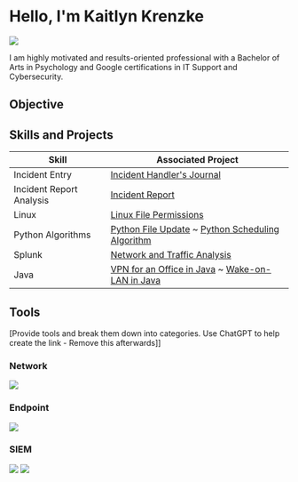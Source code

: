 # Hello, I'm Kaitlyn Krenzke 
<a href="www.linkedin.com/in/kaitlyn-krenzke"><img src="https://img.shields.io/badge/-LinkedIn-0072b1?&style=for-the-badge&logo=linkedin&logoColor=white" /></a>


I am highly motivated and results-oriented professional with a Bachelor of Arts in Psychology and Google certifications in IT Support and Cybersecurity.

## Objective



## Skills and Projects

| Skill                                         | Associated Project         |
|-----------------------------------------------|----------------------------|
| Incident Entry                                | <a href="https://github.com/kaitlynkrenzke/kaitlynkrenzke/blob/main/IncidentEntry.md">Incident Handler's Journal</a>|
| Incident Report Analysis                      | <a href="https://github.com/kaitlynkrenzke/kaitlynkrenzke/blob/main/IncidentReport.md">Incident Report</a>|
| Linux                                         | <a href="https://github.com/kaitlynkrenzke/kaitlynkrenzke/blob/main/LinuxFilePerm.md">Linux File Permissions</a>|
| Python Algorithms                             | <a href="https://github.com/kaitlynkrenzke/kaitlynkrenzke/blob/main/PythonFileUpdate.md">Python File Update</a> ~ <a href="https://github.com/kaitlynkrenzke/kaitlynkrenzke/blob/main/SchedulingAlgorithm.md">Python Scheduling Algorithm</a>|
| Splunk                                        | <a href="https://github.com/kaitlynkrenzke/kaitlynkrenzke/blob/main/SplunkAnalysis.md">Network and Traffic Analysis</a>|
| Java                                          | <a href="https://github.com/kaitlynkrenzke/kaitlynkrenzke/blob/main/JavaVPN.md">VPN for an Office in Java</a> ~ <a href="https://github.com/kaitlynkrenzke/kaitlynkrenzke/blob/main/RemotePowerOn.md">Wake-on-LAN in Java</a>|

## Tools
[Provide tools and break them down into categories. Use ChatGPT to help create the link - Remove this afterwards]]

### Network
<div>
    <img src="https://img.shields.io/badge/-Wireshark-1679A7?&style=for-the-badge&logo=Wireshark&logoColor=white" />
</div>

### Endpoint
<div>
    <img src="https://img.shields.io/badge/-Microsoft_Defender_for_Endpoint-00A4EF?&style=for-the-badge&logo=Microsoft&logoColor=white" />
</div>

### SIEM
<div>
    <img src="https://img.shields.io/badge/-Microsoft_Sentinel-0078D4?&style=for-the-badge&logo=Microsoft&logoColor=white" />
    <img src="https://img.shields.io/badge/-Splunk-000000?&style=for-the-badge&logo=Splunk&logoColor=white" />
</div>


